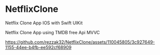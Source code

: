 # NetflixClone
Netflix Clone App IOS with Swift UIKit

Netflix Clone App using TMDB free Api
MVVC

https://github.com/rezzak32/NetflixClone/assets/110045805/3c927649-1155-44ee-b4fb-ee592cf68909

